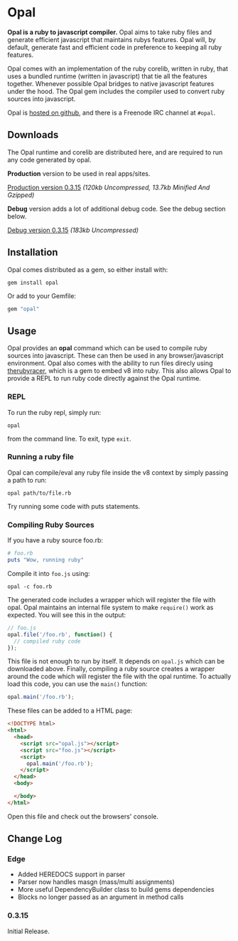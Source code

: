# Opal

**Opal is a ruby to javascript compiler.** Opal aims to take ruby files
and generate efficient javascript that maintains rubys features. Opal
will, by default, generate fast and efficient code in preference to
keeping all ruby features.

Opal comes with an implementation of the ruby corelib, written in ruby,
that uses a bundled runtime (written in javascript) that tie all the
features together. Whenever possible Opal bridges to native javascript
features under the hood. The Opal gem includes the compiler used to
convert ruby sources into javascript.

Opal is [hosted on github](http://github.com/adambeynon/opal), and there
is a Freenode IRC channel at `#opal`.

## Downloads

The Opal runtime and corelib are distributed here, and are required to
run any code generated by opal.

**Production** version to be used in real apps/sites.

[Production version 0.3.15](http://opalrb.org/opal.js) _(120kb
Uncompressed, 13.7kb Minified And Gzipped)_

**Debug** version adds a lot of additional debug code. See the debug
section below.

[Debug version 0.3.15](http://opalrb.org/opal.debug.js) _(183kb
Uncompressed)_

## Installation

Opal comes distributed as a gem, so either install with:

```
gem install opal
```

Or add to your Gemfile:

``` ruby
gem "opal"
```

## Usage

Opal provides an **opal** command which can be used to compile ruby
sources into javascript. These can then be used in any
browser/javascript environment. Opal also comes with the ability to
run files direcly using [therubyracer](http://github.com/cowboyd/therubyracer), 
which is a gem to embed v8 into ruby. This also allows Opal to provide a
REPL to run ruby code directly against the Opal runtime.

### REPL

To run the ruby repl, simply run:

```
opal
```

from the command line. To exit, type `exit`.

### Running a ruby file

Opal can compile/eval any ruby file inside the v8 context by simply
passing a path to run:

```
opal path/to/file.rb
```

Try running some code with puts statements.

### Compiling Ruby Sources

If you have a ruby source foo.rb:

``` ruby
# foo.rb
puts "Wow, running ruby"
```

Compile it into `foo.js` using:

```
opal -c foo.rb
```

The generated code includes a wrapper which will register the file
with opal. Opal maintains an internal file system to make `require()`
work as expected. You will see this in the output:

``` js
// foo.js
opal.file('/foo.rb', function() {
  // compiled ruby code
});
```

This file is not enough to run by itself. It depends on `opal.js` which
can be downloaded above. Finally, compiling a ruby source creates a
wrapper around the code which will register the file with the opal
runtime. To actually load this code, you can use the `main()` function:

``` js
opal.main('/foo.rb');
```

These files can be added to a HTML page:

``` html
<!DOCTYPE html>
<html>
  <head>
    <script src="opal.js"></script>
    <script src="foo.js"></script>
    <script>
      opal.main('/foo.rb');
    </script>
  </head>
  <body>

  </body>
</html>
```

Open this file and check out the browsers' console.

## Change Log

### Edge

* Added HEREDOCS support in parser
* Parser now handles masgn (mass/multi assignments)
* More useful DependencyBuilder class to build gems dependencies
* Blocks no longer passed as an argument in method calls

### 0.3.15

Initial Release.
